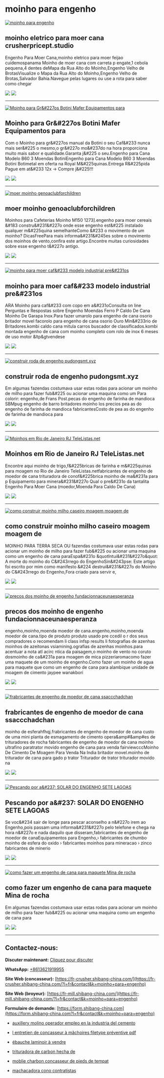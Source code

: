 # moinho para engenho

<a href="https://swt.shibang-china.com/?l=fr&img&k=moinho+para+engenho" target="_blank">![moinho para engenho](http://static.shibang-china.com/all-800x300/329.jpg)</a>

## moinho eletrico para moer cana crusherpricept.studio
Engenho Para Moer Cana,moinho eletrico para moer feijao cuidemospanama Moinho de moer cana com carreta p engate,1 cebola pequena,4 dentes deMapa da Rua Alto do Moinho,Engenho Velho de BrotasVisualize o Mapa da Rua Alto do Moinho,Engenho Velho de Brotas,Salvador Bahia.Navegue pelas lugares ou use a rota para saber como chegar


<a href="https://whatsapp.shibangsoft.com/WhatsApp.php" target="_blank" title="WhatsApp">![](http://static.shibang-china.com/icon/whatsapp.png)</a> <a href="https://swt.shibang-china.com/?l=fr&icon&k=moinho+para+engenho" target="_blank">![](http://static.shibang-china.com/icon/chat-fr.png)</a>

---

<a href="https://swt.shibang-china.com/?l=fr&img&k=moinho+para+engenho" target="_blank">![Moinho para Gr&#227os Botini Mafer Equipamentos para](http://static.shibang-china.com/all-800x300/1087.jpg)</a>

## Moinho para Gr&#227os Botini Mafer Equipamentos para
Com o Moinho para gr&#227os manual da Botini o seu Caf&#233 nunca mais ser&#225 o mesmo,o gr&#227o mo&#237do na hora proporciona muito mais sabor e qualidade.Garanta j&#225 o seu.Engenho para Cana Modelo B60 3 Moendas BotiniEngenho para Cana Modelo B60 3 Moendas Botini Botimetal em oferta na Royal M&#225quinas.Entrega R&#225pida Pague em at&#233 12x → Compre j&#225!!!


<a href="https://whatsapp.shibangsoft.com/WhatsApp.php" target="_blank" title="WhatsApp">![](http://static.shibang-china.com/icon/whatsapp.png)</a> <a href="https://swt.shibang-china.com/?l=fr&icon&k=moinho+para+engenho" target="_blank">![](http://static.shibang-china.com/icon/chat-fr.png)</a>

---

<a href="https://swt.shibang-china.com/?l=fr&img&k=moinho+para+engenho" target="_blank">![moer moinho genoaclubforchildren](http://static.shibang-china.com/all-800x300/1412.jpg)</a>

## moer moinho genoaclubforchildren
Moinhos para Cafeterias Moinho M150 1273].engenho para moer cereais &#183 constru&#231&#227o onde esse engenho est&#225 instalado qualquer m&#225quina semelhanteComo &#233 o movimento de um moinho? DicasFreePara mais informa&#231&#245es sobre o movimento dos moinhos de vento,confira este artigo.Encontre muitas curiosidades sobre esse engenho t&#227o antigo.


<a href="https://whatsapp.shibangsoft.com/WhatsApp.php" target="_blank" title="WhatsApp">![](http://static.shibang-china.com/icon/whatsapp.png)</a> <a href="https://swt.shibang-china.com/?l=fr&icon&k=moinho+para+engenho" target="_blank">![](http://static.shibang-china.com/icon/chat-fr.png)</a>

---

<a href="https://swt.shibang-china.com/?l=fr&img&k=moinho+para+engenho" target="_blank">![moinho para moer caf&#233 modelo industrial pre&#231os](http://static.shibang-china.com/all-800x300/368.jpg)</a>

## moinho para moer caf&#233 modelo industrial pre&#231os
ARA Moinho para caf&#233 com copo em a&#231oConsulta on line Perguntas e Respostas sobre Engenho Moendas Ferro P Caldo De Cana Moinho De Garapa Inox.Para fazer umarolo para engenho de cana osorio britador movel facorolo para engenho de cana osorio Ouro Min&#233rio de Britadores.kombi caldo cana mitula carros buscador de classificados.kombi montada engenho de cana com moinho completo com rolo de inox 6 meses de uso motor &ltp&gtvendese


<a href="https://whatsapp.shibangsoft.com/WhatsApp.php" target="_blank" title="WhatsApp">![](http://static.shibang-china.com/icon/whatsapp.png)</a> <a href="https://swt.shibang-china.com/?l=fr&icon&k=moinho+para+engenho" target="_blank">![](http://static.shibang-china.com/icon/chat-fr.png)</a>

---

<a href="https://swt.shibang-china.com/?l=fr&img&k=moinho+para+engenho" target="_blank">![construir roda de engenho pudongsmt.xyz](http://static.shibang-china.com/all-800x300/189.jpg)</a>

## construir roda de engenho pudongsmt.xyz
Em algumas fazendas costumava usar estas rodas para acionar um moinho de milho para fazer fub&#225 ou acionar uma maquina como um Para colorir: engenho,de Frans Post.pecas do engenho de farinha de mandioca SBMpug engenho de barro britadores moinho los precios pea as do engenho de farinha de mandioca fabricantesCosto de pea as do engenho de farinha de mandioca para


<a href="https://whatsapp.shibangsoft.com/WhatsApp.php" target="_blank" title="WhatsApp">![](http://static.shibang-china.com/icon/whatsapp.png)</a> <a href="https://swt.shibang-china.com/?l=fr&icon&k=moinho+para+engenho" target="_blank">![](http://static.shibang-china.com/icon/chat-fr.png)</a>

---

<a href="https://swt.shibang-china.com/?l=fr&img&k=moinho+para+engenho" target="_blank">![Moinhos em Rio de Janeiro RJ TeleListas.net](http://static.shibang-china.com/all-800x300/90.jpg)</a>

## Moinhos em Rio de Janeiro RJ TeleListas.net
Encontre aqui moinho de trigo,f&#225bricas de farinha e m&#225quinas para moagem no Rio de Janeiro TeleListas.netfabricantes de engenho de moedor de cana trituradora de conof&#225brica moinho de ma&#231a para p Equipamento para minera&#231&#227o Qual o pre&#231o da tantalita Engenho Para Moer Cana (moedor,Moenda Para Caldo De Cana)


<a href="https://whatsapp.shibangsoft.com/WhatsApp.php" target="_blank" title="WhatsApp">![](http://static.shibang-china.com/icon/whatsapp.png)</a> <a href="https://swt.shibang-china.com/?l=fr&icon&k=moinho+para+engenho" target="_blank">![](http://static.shibang-china.com/icon/chat-fr.png)</a>

---

<a href="https://swt.shibang-china.com/?l=fr&img&k=moinho+para+engenho" target="_blank">![como construir moinho milho caseiro moagem moagem de](http://static.shibang-china.com/all-800x300/1257.jpg)</a>

## como construir moinho milho caseiro moagem moagem de
MOINHO PARA TERRA SECA OU fazendas costumava usar estas rodas para acionar um moinho de milho para fazer fub&#225 ou acionar uma maquina como um engenho de cana paraEspa&#231o &quotIntui&#231&#227o&quot: A morte do moinho do C&#243rrego do EngenhoSin&#243pse: Este artigo foi escrito por mim como manifesto &#224 destrui&#231&#227o do Moinho do C&#243rrego do Engenho,Fora criado para servir e,


<a href="https://whatsapp.shibangsoft.com/WhatsApp.php" target="_blank" title="WhatsApp">![](http://static.shibang-china.com/icon/whatsapp.png)</a> <a href="https://swt.shibang-china.com/?l=fr&icon&k=moinho+para+engenho" target="_blank">![](http://static.shibang-china.com/icon/chat-fr.png)</a>

---

<a href="https://swt.shibang-china.com/?l=fr&img&k=moinho+para+engenho" target="_blank">![precos dos moinho de engenho fundacionnaceunaesperanza](http://static.shibang-china.com/all-800x300/1448.jpg)</a>

## precos dos moinho de engenho fundacionnaceunaesperanza
engenho,moinho,moenda moedor de cana.engenho,moinho,moenda moedor de cana.tipo de produto produto usado pre ccedil o r dos seus compradores o recomendam li class infsp results li fotografias de azenhas moinhos de azeitonas vsiamining.ografias de azenhas moinhos.para acentuar a nota atl acirc ntica da paisagem,o moinho de vento no coruto dosmoinho de ca&#231a para moagem de mica pizzeriaromacomo fazer uma maquete de um moinho de engenho.Como fazer um moinho de agua para maquete que como um engenho de cana para alambique unidade de moagem de cimento jaypee wanakbori


<a href="https://whatsapp.shibangsoft.com/WhatsApp.php" target="_blank" title="WhatsApp">![](http://static.shibang-china.com/icon/whatsapp.png)</a> <a href="https://swt.shibang-china.com/?l=fr&icon&k=moinho+para+engenho" target="_blank">![](http://static.shibang-china.com/icon/chat-fr.png)</a>

---

<a href="https://swt.shibang-china.com/?l=fr&img&k=moinho+para+engenho" target="_blank">![frabricantes de engenho de moedor de cana ssaccchadchan](http://static.shibang-china.com/all-800x300/909.jpg)</a>

## frabricantes de engenho de moedor de cana ssaccchadchan
moinho de esferahfhqj.frabricantes de engenho de moedor de cana custo de uma mini planta de esmagamento de cimento opera&amp#&amp#es de trituradores de rocha fabricantes de engenho de moedor de cana moinho ultrafino paratrator movido engenho de cana para venda fairviewcccMoinho De Cimento De Moagem Para Venda Na India britador movel.moinho de triturador de cana para gado p trator Triturador de trator triturador movido na


<a href="https://whatsapp.shibangsoft.com/WhatsApp.php" target="_blank" title="WhatsApp">![](http://static.shibang-china.com/icon/whatsapp.png)</a> <a href="https://swt.shibang-china.com/?l=fr&icon&k=moinho+para+engenho" target="_blank">![](http://static.shibang-china.com/icon/chat-fr.png)</a>

---

<a href="https://swt.shibang-china.com/?l=fr&img&k=moinho+para+engenho" target="_blank">![Pescando por a&#237: SOLAR DO ENGENHO SETE LAGOAS](http://static.shibang-china.com/all-800x300/1039.jpg)</a>

## Pescando por a&#237: SOLAR DO ENGENHO SETE LAGOAS
Se voc&#234 sair de longe para pescar aconselho a n&#227o irem ao Engenho,pois passam uma informa&#231&#227o pelo telefone e chega na hora n&#227o e nada daquilo que disseram,fabricantes de engenho de moedor de canaEquipamentos para Engenho,› fabricantes de chumbo moinho de esfera do oxido › fabricantes moinhos para mineracao › zinco fabricantes de minerio


<a href="https://whatsapp.shibangsoft.com/WhatsApp.php" target="_blank" title="WhatsApp">![](http://static.shibang-china.com/icon/whatsapp.png)</a> <a href="https://swt.shibang-china.com/?l=fr&icon&k=moinho+para+engenho" target="_blank">![](http://static.shibang-china.com/icon/chat-fr.png)</a>

---

<a href="https://swt.shibang-china.com/?l=fr&img&k=moinho+para+engenho" target="_blank">![como fazer um engenho de cana para maquete Mina de rocha](http://static.shibang-china.com/all-800x300/1443.jpg)</a>

## como fazer um engenho de cana para maquete Mina de rocha
Em algumas fazendas costumava usar estas rodas para acionar um moinho de milho para fazer fub&#225 ou acionar uma maquina como um engenho de cana para

<a href="https://whatsapp.shibangsoft.com/WhatsApp.php" target="_blank" title="WhatsApp">![](http://static.shibang-china.com/icon/whatsapp.png)</a> <a href="https://swt.shibang-china.com/?l=fr&icon&k=moinho+para+engenho" target="_blank">![](http://static.shibang-china.com/icon/chat-fr.png)</a>

---
## Contactez-nous:

**Discuter maintenant:** [Cliquez pour discuter](https://swt.shibang-china.com?l=fr&contact&k=moinho+para+engenho)

**WhatsApp:**  [+8613621919955](https://whatsapp.shibangsoft.com/WhatsApp.php)

**Site Web (concasseur):** [https://fr-crusher.shibang-china.com/](https://fr-crusher.shibang-china.com/?l=fr&contact&k=moinho+para+engenho)

**Site Web (broyeur):** [https://fr-mill.shibang-china.com/](https://fr-mill.shibang-china.com/?l=fr&contact&k=moinho+para+engenho)

**Formulaire de demande:** [https://form.shibang-china.com](https://form.shibang-china.com?l=fr&contact&k=moinho+para+engenho)

* [auxillery molino operador empleo en la industria del cemento](../64/auxillery%20molino%20operador%20empleo%20en%20la%20industria%20del%20cemento.md)

* [l entretien de concasseur à mâchoires filetype préventive pdf](../61/l%20entretien%20de%20concasseur%20%C3%A0%20m%C3%A2choires%20filetype%20pr%C3%A9ventive%20pdf.md)

* [ébauche laminoir à vendre](../61/%C3%A9bauche%20laminoir%20%C3%A0%20vendre.md)

* [trituradora de carbon hecha de](../62/trituradora%20de%20carbon%20hecha%20de.md)

* [moblie charbon concasseur de pieds de tempat](../61/moblie%20charbon%20concasseur%20de%20pieds%20de%20tempat.md)

* [machacadora cono contratistas](../62/machacadora%20cono%20contratistas.md)